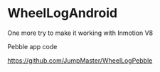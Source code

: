 # WheelLogAndroid

One more try to make it working with Inmotion V8


Pebble app code

https://github.com/JumpMaster/WheelLogPebble
